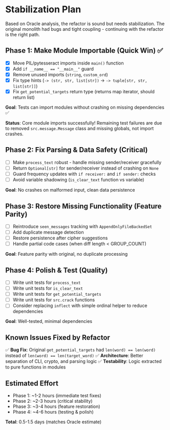 # Stabilization Plan

Based on Oracle analysis, the refactor is sound but needs stabilization. The original monolith had bugs and tight coupling - continuing with the refactor is the right path.

## Phase 1: Make Module Importable (Quick Win) ✅

- [x] Move PIL/pytesseract imports inside `main()` function
- [x] Add `if __name__ == "__main__"` guard
- [x] Remove unused imports (`string`, `custom_ord`)
- [x] Fix type hints (`-> (str, str, list[str])` → `-> tuple[str, str, list[str]]`)
- [x] Fix `get_potential_targets` return type (returns map iterator, should return list)

**Goal**: Tests can import modules without crashing on missing dependencies ✅

**Status**: Core module imports successfully! Remaining test failures are due to removed `src.message.Message` class and missing globals, not import crashes.

## Phase 2: Fix Parsing & Data Safety (Critical)

- [ ] Make `process_text` robust - handle missing sender/receiver gracefully
- [ ] Return `Optional[str]` for sender/receiver instead of crashing on `None`
- [ ] Guard frequency updates with `if receiver:` and `if sender:` checks
- [ ] Avoid variable shadowing (`is_clear_text` function vs variable)

**Goal**: No crashes on malformed input, clean data persistence

## Phase 3: Restore Missing Functionality (Feature Parity)

- [ ] Reintroduce `seen_messages` tracking with `AppendOnlyFileBackedSet`
- [ ] Add duplicate message detection
- [ ] Restore persistence after cipher suggestions
- [ ] Handle partial code cases (when diff length < GROUP_COUNT)

**Goal**: Feature parity with original, no duplicate processing

## Phase 4: Polish & Test (Quality)

- [ ] Write unit tests for `process_text`
- [ ] Write unit tests for `is_clear_text`
- [ ] Write unit tests for `get_potential_targets`
- [ ] Write unit tests for `src.crack` functions
- [ ] Consider replacing `inflect` with simple ordinal helper to reduce dependencies

**Goal**: Well-tested, minimal dependencies

## Known Issues Fixed by Refactor

✅ **Bug Fix**: Original `get_potential_targets` had `len(word) == len(word)` instead of `len(word) == len(target_word)`
✅ **Architecture**: Better separation of CLI, crypto, and parsing logic
✅ **Testability**: Logic extracted to pure functions in modules

## Estimated Effort

- Phase 1: ~1-2 hours (immediate test fixes)
- Phase 2: ~2-3 hours (critical stability)
- Phase 3: ~3-4 hours (feature restoration)
- Phase 4: ~4-6 hours (testing & polish)

**Total**: 0.5-1.5 days (matches Oracle estimate)
